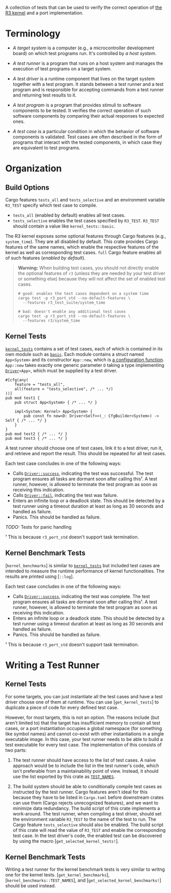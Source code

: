 A collection of tests that can be used to verify the correct operation of [the R3 kernel] and a port implementation.

<div class="distractor"><a style="background-image: url(https://derpicdn.net/img/2014/4/5/593273/medium.png); padding-bottom: 66.66%" href="http://derpibooru.org/593273" title="She passed!"></a></div>

[the R3 kernel]: r3

# Terminology

 - *A target system* is a computer (e.g., a microcontroller development board) on which test programs run. It's controlled by *a host system*.

 - *A test runner* is a program that runs on a host system and manages the execution of test programs on a target system.

 - *A test driver* is a runtime component that lives on the target system together with a test program. It stands between a test runner and a test program and is responsible for accepting commands from a test runner and returning test results to it.

 - *A test program* is a program that provides stimuli to software components to be tested. It verifies the correct operation of such software components by comparing their actual responses to expected ones.

 - *A test case* is a particular condition in which the behavior of software components is validated. Test cases are often described in the form of programs that interact with the tested components, in which case they are equivalent to test programs.

# Organization

## Build Options

Cargo features `tests_all` and `tests_selective` and an environment variable `R3_TEST` specify which test case to compile.

- `tests_all` (enabled by default) enables all test cases.
- `tests_selective` enables the test cases specified by `R3_TEST`. `R3_TEST` should contain a value like `kernel_tests::basic`.

The R3 kernel exposes some optional features through Cargo features (e.g., `system_time`). They are all disabled by default. This crate provides Cargo features of the same names, which enable the respective features of the kernel as well as corresponding test cases. `full` Cargo feature enables all of such features (*enabled by default*).

<div class="admonition-follows"></div>

> **Warning:** When building test cases, you should not directly enable the optional features of `r3` (unless they are needed by your test driver or something else) because they will not affect the set of enabled test cases.
>
> ```shell
> # good: enables the test cases dependent on a system time
> cargo test -p r3_port_std --no-default-features \
>   --features r3_test_suite/system_time
>
> # bad: doesn't enable any additional test cases
> cargo test -p r3_port_std --no-default-features \
>   --features r3/system_time
> ```

## Kernel Tests

[`kernel_tests`] contains a set of test cases, each of which is contained in its own module such as [`basic`]. Each module contains a struct named `App<System>` and its constructor `App::new`, which is [a configuration function]. `App::new` takes exactly one generic parameter `D` taking a type implementing [`Driver`]`<App>`, which must be supplied by a test driver.

```rust,ignore
#[cfg(any(
    feature = "tests_all",
    all(feature = "tests_selective", /* ... */)
))]
pub mod test1 {
    pub struct App<System> { /* ... */ }

    impl<System: Kernel> App<System> {
        pub const fn new<D: Driver<Self>>(_: CfgBuilder<System>) -> Self { /* ... */ }
    }
}
pub mod test2 { /* ... */ }
pub mod test3 { /* ... */ }
```

[`kernel_tests`]: crate::kernel_tests
[`basic`]: crate::kernel_tests::basic
[a configuration function]: r3#static-configuration
[`Driver`]: crate::kernel_tests::Driver

A test runner should choose one of test cases, link it to a test driver, run it, and retrieve and report the result. This should be repeated for all test cases.

Each test case concludes in one of the following ways:

 - Calls [`Driver::success`], indicating the test was successful. The test program ensures all tasks are dormant soon after calling this¹. A test runner, however, is allowed to terminate the test program as soon as receiving this indication.
 - Calls [`Driver::fail`], indicating the test was failure.
 - Enters an infinite loop or a deadlock state. This should be detected by a test runner using a timeout duration at least as long as 30 seconds and handled as failure.
 - Panics. This should be handled as failure.

*TODO:* Tests for panic handling

¹ This is because `r3_port_std` doesn't support task termination.

[`Driver::success`]: crate::kernel_tests::Driver::success
[`Driver::fail`]: crate::kernel_tests::Driver::fail

## Kernel Benchmark Tests

[`kernel_benchmarks`] is similar to [`kernel_tests`] but included test cases are intended to measure the runtime performance of kernel functionalities. The results are printed using [`::log`].

Each test case concludes in one of the following ways:

 - Calls [`Driver::success`], indicating the test was complete. The test program ensures all tasks are dormant soon after calling this¹. A test runner, however, is allowed to terminate the test program as soon as receiving this indication.
 - Enters an infinite loop or a deadlock state. This should be detected by a test runner using a timeout duration at least as long as 30 seconds and handled as failure.
 - Panics. This should be handled as failure.

¹ This is because `r3_port_std` doesn't support task termination.

# Writing a Test Runner

## Kernel Tests

For some targets, you can just instantiate all the test cases and have a test driver choose one of them at runtime. You can use [`get_kernel_tests`] to duplicate a piece of code for every defined test case.

However, for most targets, this is not an option. The reasons include (but aren't limited to) that the target has insufficient memory to contain all test cases, or a port instantiation occupies a global namespace (for something like symbol names) and cannot co-exist with other instantiations in a single executable image. In this case, your test runner needs to be able to build a test executable for every test case. The implementation of this consists of two parts:

 1. The test runner should have access to the list of test cases. A naïve approach would be to include the list in the test runner's code, which isn't preferable from a maintainability point of view. Instead, it should use the list exported by this crate as [`TEST_NAMES`].

 2. The build system should be able to conditionally compile test cases as instructed by the test runner. Cargo features aren't ideal for this because they have to be listed in `Cargo.toml` before downstream crates can use them (Cargo rejects unrecognized features), and we want to minimize data redundancy. The build script of this crate implements a work-around. The test runner, when compiling a test driver, should set the environment variable `R3_TEST` to the name of the test to run. The Cargo feature `tests_selective` should also be enabled. The build script of this crate will read the value of `R3_TEST` and enable the corresponding test case. In the test driver's code, the enabled test can be discovered by using the macro [`get_selected_kernel_tests!`].

[`TEST_NAMES`]: crate::kernel_tests::TEST_NAMES

## Kernel Benchmark Tests

Writing a test runner for the kernel benchmark tests is very similar to writng one for the kernel tests. [`get_kernel_benchmarks`], [`kernel_benchmarks::TEST_NAMES`], and [`get_selected_kernel_benchmarks!`] should be used instead.
